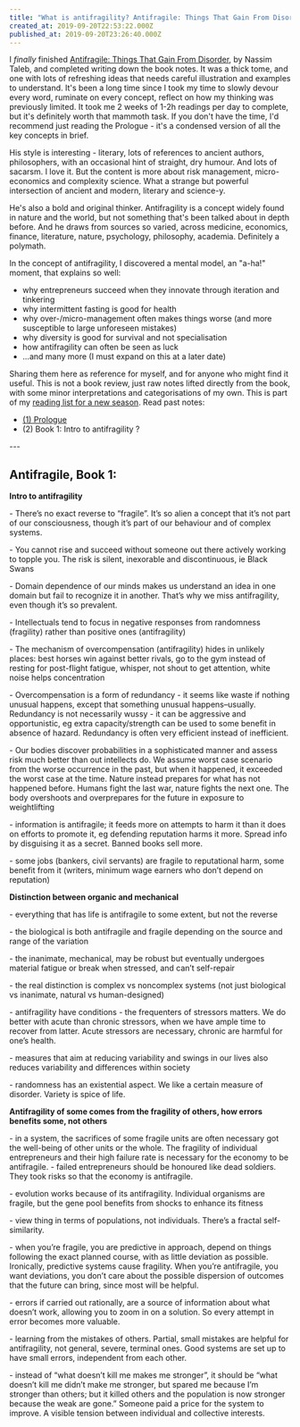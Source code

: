 ```yaml
---
title: "What is antifragility? Antifragile: Things That Gain From Disorder (2)"
created_at: 2019-09-20T22:53:22.000Z
published_at: 2019-09-20T23:26:40.000Z
---
```

I _finally_ finished [Antifragile: Things That Gain From Disorder](https://www.amazon.com/Antifragile-Things-That-Disorder-Incerto/dp/0812979680), by Nassim Taleb, and completed writing down the book notes. It was a thick tome, and one with lots of refreshing ideas that needs careful illustration and examples to understand. It's been a long time since I took my time to slowly devour every word, ruminate on every concept, reflect on how my thinking was previously limited. It took me 2 weeks of 1-2h readings per day to complete, but it's definitely worth that mammoth task. If you don't have the time, I'd recommend just reading the Prologue - it's a condensed version of all the key concepts in brief. 

  

His style is interesting - literary, lots of references to ancient authors, philosophers, with an occasional hint of straight, dry humour. And lots of sacarsm. I love it. But the content is more about risk management, micro-economics and complexity science. What a strange but powerful intersection of ancient and modern, literary and science-y. 

  

He's also a bold and original thinker. Antifragility is a concept widely found in nature and the world, but not something that's been talked about in depth before. And he draws from sources so varied, across medicine, economics, finance, literature, nature, psychology, philosophy, academia. Definitely a polymath.

  

In the concept of antifragility, I discovered a mental model, an "a-ha!" moment, that explains so well: 

*   why entrepreneurs succeed when they innovate through iteration and tinkering
*   why intermittent fasting is good for health
*   why over-/micro-management often makes things worse (and more susceptible to large unforeseen mistakes)
*   why diversity is good for survival and not specialisation
*   how antifragility can often be seen as luck
*   ...and many more (I must expand on this at a later date)

  

Sharing them here as reference for myself, and for anyone who might find it useful. This is not a book review, just raw notes lifted directly from the book, with some minor interpretations and categorisations of my own. This is part of my [reading list for a new season](https://200wordsaday.com/words/reading-list-for-a-new-season-220315d233ada32ec9). Read past notes:

*   [(1) Prologue](https://200wordsaday.com/words/do-you-want-to-be-a-candle-or-a-fire-antifragile-things-that-gain-from-disorder-1-261425d691d7909137)
*   (2) Book 1: Intro to antifragility ?

  

\---

  

**Antifragile, Book 1:**
------------------------

  

**Intro to antifragility**

\- There’s no exact reverse to “fragile”. It’s so alien a concept that it’s not part of our consciousness, though it’s part of our behaviour and of complex systems.

\- You cannot rise and succeed without someone out there actively working to topple you. The risk is silent, inexorable and discontinuous, ie Black Swans

\- Domain dependence of our minds makes us understand an idea in one domain but fail to recognize it in another. That’s why we miss antifragility, even though it’s so prevalent. 

\- Intellectuals tend to focus in negative responses from randomness (fragility) rather than positive ones (antifragility)

\- The mechanism of overcompensation (antifragility) hides in unlikely places: best horses win against better rivals, go to the gym instead of resting for post-flight fatigue, whisper, not shout to get attention, white noise helps concentration 

\- Overcompensation is a form of redundancy - it seems like waste if nothing unusual happens, except that something unusual happens–usually. Redundancy is not necessarily wussy - it can be aggressive and opportunistic, eg extra capacity/strength can be used to some benefit in absence of hazard. Redundancy is often very efficient instead of inefficient. 

\- Our bodies discover probabilities in a sophisticated manner and assess risk much better than out intellects do. We assume worst case scenario from the worse occurrence in the past, but when it happened, it exceeded the worst case at the time. Nature instead prepares for what has not happened before. Humans fight the last war, nature fights the next one. The body overshoots and overprepares for the future in exposure to weightlifting

\- information is antifragile; it feeds more on attempts to harm it than it does on efforts to promote it, eg defending reputation harms it more. Spread info by disguising it as a secret. Banned books sell more.

\- some jobs (bankers, civil servants) are fragile to reputational harm, some benefit from it (writers, minimum wage earners who don’t depend on reputation)

  

**Distinction between organic and mechanical** 

\- everything that has life is antifragile to some extent, but not the reverse 

\- the biological is both antifragile and fragile depending on the source and range of the variation

\- the inanimate, mechanical, may be robust but eventually undergoes material fatigue or break when stressed, and can’t self-repair

\- the real distinction is complex vs noncomplex systems (not just biological vs inanimate, natural vs human-designed)

\- antifragility have conditions - the frequenters of stressors matters. We do better with acute than chronic stressors, when we have ample time to recover from latter. Acute stressors are necessary, chronic are harmful for one’s health.

\- measures that aim at reducing variability and swings in our lives also reduces variability and differences within society

\- randomness has an existential aspect. We like a certain measure of disorder. Variety is spice of life.

  

**Antifragility of some comes from the fragility of others, how errors benefits some, not others**

\- in a system, the sacrifices of some fragile units are often necessary got the well-being of other units or the whole. The fragility of individual entrepreneurs and their high failure rate is necessary for the economy to be antifragile. - failed entrepreneurs should be honoured like dead soldiers. They took risks so that the economy is antifragile.

\- evolution works because of its antifragility. Individual organisms are fragile, but the gene pool benefits from shocks to enhance its fitness

\- view thing in terms of populations, not individuals. There’s a fractal self-similarity. 

\- when you’re fragile, you are predictive in approach, depend on things following the exact planned course, with as little deviation as possible. Ironically, predictive systems cause fragility. When you’re antifragile, you want deviations, you don’t care about the possible dispersion of outcomes that the future can bring, since most will be helpful.

\- errors if carried out rationally, are a source of information about what doesn’t work, allowing you to zoom in on a solution. So every attempt in error becomes more valuable.

\- learning from the mistakes of others. Partial, small mistakes are helpful for antifragility, not general, severe, terminal ones. Good systems are set up to have small errors, independent from each other.

\- instead of “what doesn’t kill me makes me stronger”, it should be “what doesn’t kill me didn’t make me stronger, but spared me because I’m stronger than others; but it killed others and the population is now stronger because the weak are gone.” Someone paid a price for the system to improve. A visible tension between individual and collective interests.
